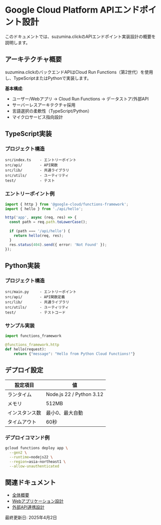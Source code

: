 # Google Cloud Platform APIエンドポイント設計

このドキュメントでは、suzumina.clickのAPIエンドポイント実装設計の概要を説明します。

## アーキテクチャ概要

suzumina.clickのバックエンドAPIはCloud Run Functions（第2世代）を使用し、TypeScriptまたはPythonで実装します。

**基本構成**:

- ユーザー/Webアプリ → Cloud Run Functions → データストア/外部API
- サーバーレスアーキテクチャ採用
- 言語選択の柔軟性（TypeScript/Python）
- マイクロサービス指向設計

## TypeScript実装

### プロジェクト構造

```
src/index.ts    - エントリーポイント
src/api/        - API関数
src/lib/        - 共通ライブラリ
src/utils/      - ユーティリティ
test/           - テスト
```

### エントリーポイント例

```typescript
import { http } from '@google-cloud/functions-framework';
import { hello } from './api/hello';

http('app', async (req, res) => {
  const path = req.path.toLowerCase();
  
  if (path === '/api/hello') {
    return hello(req, res);
  }
  res.status(404).send({ error: 'Not Found' });
});
```

## Python実装

### プロジェクト構造

```
src/main.py     - エントリーポイント
src/api/        - API関数定義
src/lib/        - 共通ライブラリ
src/utils/      - ユーティリティ
test/           - テストコード
```

### サンプル実装

```python
import functions_framework

@functions_framework.http
def hello(request):
    return {"message": "Hello from Python Cloud Functions!"}
```

## デプロイ設定

| 設定項目 | 値 |
|---------|-----|
| ランタイム | Node.js 22 / Python 3.12 |
| メモリ | 512MB |
| インスタンス数 | 最小0、最大自動 |
| タイムアウト | 60秒 |

### デプロイコマンド例

```bash
gcloud functions deploy app \
  --gen2 \
  --runtime=nodejs22 \
  --region=asia-northeast1 \
  --allow-unauthenticated
```

## 関連ドキュメント

- [全体概要](GCP_OVERVIEW.md)
- [Webアプリケーション設計](GCP_WEB_APP.md)
- [外部API連携設計](GCP_EXTERNAL_APIS.md)

最終更新日: 2025年4月2日
